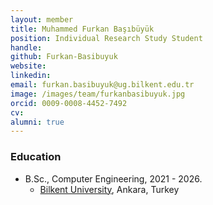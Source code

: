 ```yaml
---
layout: member
title: Muhammed Furkan Başıbüyük
position: Individual Research Study Student
handle: 
github: Furkan-Basibuyuk
website: 
linkedin: 
email: furkan.basibuyuk@ug.bilkent.edu.tr
image: /images/team/furkanbasibuyuk.jpg
orcid: 0009-0008-4452-7492
cv: 
alumni: true
---
```



### Education
- B.Sc., Computer Engineering, 2021 - 2026.
  - [Bilkent University](http://www.cs.bilkent.edu.tr/), Ankara, Turkey
